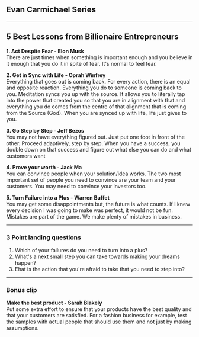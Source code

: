 ## Evan Carmichael Series

---
## 5 Best Lessons from Billionaire Entrepreneurs

**1. Act Despite Fear - Elon Musk**  
There are just times when something is important enough and you believe in it enough that you do it in spite of fear. 
It's normal to feel fear.

**2. Get in Sync with Life - Oprah Winfrey**  
Everything that goes out is coming back. For every action, there is an equal and opposite reaction. Everything you do to someone is coming back to you.
Meditation syncs you up with the source. It allows you to literally tap into the power that created you so that you are in alignment with that and everything you do comes from the centre of that alignment that is coming from the Source (God).
When you are synced up with life, life just gives to you.

**3. Go Step by Step - Jeff Bezos**  
You may not have everything figured out. Just put one foot in front of the other. Proceed adaptively, step by step.
When you have a success, you double down on that success and figure out what else you can do and what customers want

**4. Prove your worth - Jack Ma**  
You can convince people when your solution/idea works. The two most important set of people you need to convince are your team and your customers. You may need to convince your investors too.

**5. Turn Failure into a Plus - Warren Buffet**  
You may get some disappointments but, the future is what counts. If I knew every decision I was going to make was perfect, it would not be fun. Mistakes are part of the game. We make plenty of mistakes in business.


---
### 3 Point landing questions
1. Which of your failures do you need to turn into a plus?
2. What's a next small step you can take towards making your dreams happen?
3. Ehat is the action that you're afraid to take that you need to step into?  


---
### Bonus clip
**Make the best product - Sarah Blakely**  
Put some extra effort to ensure that your products have the best quality and that your customers are satisfied. 
For a fashion business for example, test the samples with actual people that should use them and not just by making assumptions.

